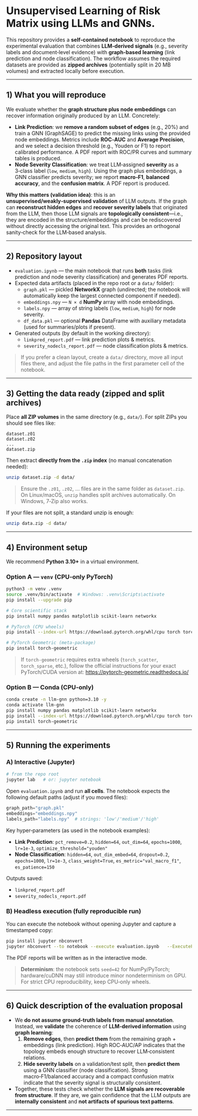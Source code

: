 # Unsupervised Learning of Risk Matrix using LLMs and GNNs.

This repository provides a **self‑contained notebook** to reproduce the experimental evaluation that combines **LLM‑derived signals** (e.g., severity labels and document‑level evidence) with **graph‑based learning** (link prediction and node classification). The workflow assumes the required datasets are provided as **zipped archives** (potentially split in 20 MB volumes) and extracted locally before execution.

---

## 1) What you will reproduce

We evaluate whether the **graph structure plus node embeddings** can recover information originally produced by an LLM. Concretely:

- **Link Prediction**: we **remove a random subset of edges** (e.g., 20%) and train a GNN (GraphSAGE) to predict the missing links using the provided node embeddings. Metrics include **ROC‑AUC** and **Average Precision**, and we select a decision threshold (e.g., Youden or F1) to report calibrated performance. A PDF report with ROC/PR curves and summary tables is produced.
- **Node Severity Classification**: we treat LLM‑assigned **severity** as a 3‑class label (`low`, `medium`, `high`). Using the graph plus embeddings, a GNN classifier predicts severity; we report **macro‑F1**, **balanced accuracy**, and the **confusion matrix**. A PDF report is produced.

**Why this matters (validation idea)**: this is an **unsupervised/weakly‑supervised validation** of LLM outputs. If the graph can **reconstruct hidden edges** and **recover severity labels** that originated from the LLM, then those LLM signals are **topologically consistent**—i.e., they are encoded in the structure/embeddings and can be rediscovered without directly accessing the original text. This provides an orthogonal sanity‑check for the LLM‑based analysis.

---

## 2) Repository layout

- `evaluation.ipynb` — the main notebook that runs **both** tasks (link prediction and node severity classification) and generates PDF reports.
- Expected data artifacts (placed in the repo root or a `data/` folder):
  - `graph.pkl` — pickled **NetworkX** graph (undirected; the notebook will automatically keep the largest connected component if needed).
  - `embeddings.npy` — `N × d` **NumPy** array with node embeddings.
  - `labels.npy` — array of string labels (`low`, `medium`, `high`) for node severity.
  - `df_data.pkl` — optional **Pandas** DataFrame with auxiliary metadata (used for summaries/plots if present).
- Generated outputs (by default in the working directory):
  - `linkpred_report.pdf` — link prediction plots & metrics.
  - `severity_nodecls_report.pdf` — node classification plots & metrics.

> If you prefer a clean layout, create a `data/` directory, move all input files there, and adjust the file paths in the first parameter cell of the notebook.

---

## 3) Getting the data ready (zipped and split archives)

Place **all ZIP volumes** in the same directory (e.g., `data/`). For split ZIPs you should see files like:
```
dataset.z01
dataset.z02
...
dataset.zip
```

Then extract **directly from the `.zip` index** (no manual concatenation needed):
```bash
unzip dataset.zip -d data/
```
> Ensure the `.z01`, `.z02`, … files are in the same folder as `dataset.zip`. On Linux/macOS, `unzip` handles split archives automatically. On Windows, 7‑Zip also works.

If your files are not split, a standard unzip is enough:
```bash
unzip data.zip -d data/
```

---

## 4) Environment setup

We recommend **Python 3.10+** in a virtual environment.

### Option A — `venv` (CPU‑only PyTorch)
```bash
python3 -m venv .venv
source .venv/bin/activate  # Windows: .venv\Scripts\activate
pip install --upgrade pip

# Core scientific stack
pip install numpy pandas matplotlib scikit-learn networkx

# PyTorch (CPU wheels)
pip install --index-url https://download.pytorch.org/whl/cpu torch torchvision torchaudio

# PyTorch Geometric (meta‑package)
pip install torch-geometric
```
> If `torch-geometric` requires extra wheels (`torch_scatter`, `torch_sparse`, etc.), follow the official instructions for your exact PyTorch/CUDA version at: https://pytorch-geometric.readthedocs.io/

### Option B — Conda (CPU‑only)
```bash
conda create -n llm-gnn python=3.10 -y
conda activate llm-gnn
pip install numpy pandas matplotlib scikit-learn networkx
pip install --index-url https://download.pytorch.org/whl/cpu torch torchvision torchaudio
pip install torch-geometric
```

---

## 5) Running the experiments

### A) Interactive (Jupyter)
```bash
# from the repo root
jupyter lab   # or: jupyter notebook
```
Open `evaluation.ipynb` and run **all cells**. The notebook expects the following default paths (adjust if you moved files):
```python
graph_path="graph.pkl"
embeddings="embeddings.npy"
labels_path="labels.npy"  # strings: 'low'/'medium'/'high'
```
Key hyper‑parameters (as used in the notebook examples):
- **Link Prediction**: `pct_remove=0.2`, `hidden=64`, `out_dim=64`, `epochs=1000`, `lr=1e-3`, `optimize_threshold="youden"`
- **Node Classification**: `hidden=64`, `out_dim_embed=64`, `dropout=0.2`, `epochs=1000`, `lr=1e-3`, `class_weight=True`, `es_metric="val_macro_f1"`, `es_patience=150`

Outputs saved:
- `linkpred_report.pdf`
- `severity_nodecls_report.pdf`

### B) Headless execution (fully reproducible run)
You can execute the notebook without opening Jupyter and capture a timestamped copy:
```bash
pip install jupyter nbconvert
jupyter nbconvert --to notebook --execute evaluation.ipynb   --ExecutePreprocessor.timeout=0   --output "runs/evaluation_run.ipynb"
```
The PDF reports will be written as in the interactive mode.

> **Determinism**: the notebook sets `seed=42` for NumPy/PyTorch; hardware/cuDNN may still introduce minor nondeterminism on GPU. For strict CPU reproducibility, keep CPU‑only wheels.

---

## 6) Quick description of the evaluation proposal

- We **do not assume ground‑truth labels from manual annotation**. Instead, we **validate** the coherence of **LLM‑derived information** using **graph learning**:
  1. **Remove edges**, then **predict them** from the remaining graph + embeddings (link prediction). High ROC‑AUC/AP indicates that the topology embeds enough structure to recover LLM‑consistent relations.
  2. **Hide severity labels** on a validation/test split, then **predict them** using a GNN classifier (node classification). Strong macro‑F1/balanced accuracy and a compact confusion matrix indicate that the severity signal is structurally consistent.
- Together, these tests check whether the **LLM signals are recoverable from structure**. If they are, we gain confidence that the LLM outputs are **internally consistent** and **not artifacts of spurious text patterns**.

---
